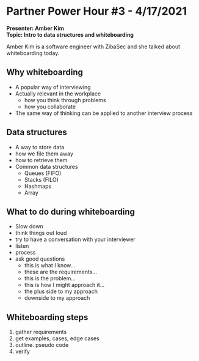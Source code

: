# Partner Power Hour #3 - 4/17/2021

**Presenter: Amber Kim**  
**Topic: Intro to data structures and whiteboarding**

Amber Kim is a software engineer with ZibaSec and she talked about whiteboarding today.

## Why whiteboarding

- A popular way of interviewing
- Actually relevant in the workplace
  - how you think through problems
  - how you collaborate
- The same way of thinking can be applied to another interview process

## Data structures

- A way to store data
- how we file them away
- how to retrieve them
- Common data structures
  - Queues (FIFO)
  - Stacks (FILO)
  - Hashmaps
  - Array

## What to do during whiteboarding

- Slow down
- think things out loud
- try to have a conversation with your interviewer
- listen
- process
- ask good questions
  - this is what I know...
  - these are the requirements...
  - this is the problem...
  - this is how I might approach it...
  - the plus side to my approach
  - downside to my approach

## Whiteboarding steps

1. gather requirements
2. get examples, cases, edge cases
3. outline. pseudo code
4. verify
